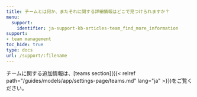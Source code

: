 ```yaml
---
title: チームとは何か、またそれに関する詳細情報はどこで見つけられますか？
menu:
  support:
    identifier: ja-support-kb-articles-team_find_more_information
support:
- team management
toc_hide: true
type: docs
url: /support/:filename
---
```


チームに関する追加情報は、[teams section]({{< relref path="/guides/models/app/settings-page/teams.md" lang="ja" >}})をご覧ください。